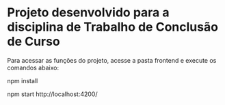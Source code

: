 # Projeto desenvolvido para a disciplina de Trabalho de Conclusão de Curso

Para acessar as funções do projeto, acesse a pasta frontend e execute os comandos abaixo:

npm install

npm start
http://localhost:4200/

